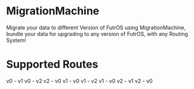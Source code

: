 # MigrationMachine
Migrate your data to different Version of FutrOS using MigrationMachine, bundle your data for upgrading to any version of FutrOS, with any Routing System!

# Supported Routes
v0 - v1
v0 - v2
v2 - v0
v1 - v0
v1 - v2
v1 - v0
v2 - v1
v2 - v0
